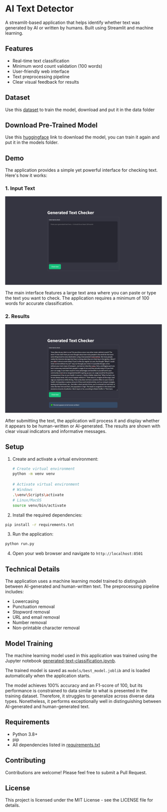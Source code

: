 # AI Text Detector

A streamlit-based application that helps identify whether text was generated by AI or written by humans. Built using Streamlit and machine learning.

## Features

- Real-time text classification
- Minimum word count validation (100 words)
- User-friendly web interface
- Text preprocessing pipeline
- Clear visual feedback for results

## Dataset
Use this [dataset](https://www.kaggle.com/datasets/shanegerami/ai-vs-human-text) to train the model, download and put it in the data folder



## Download Pre-Trained Model
Use this [huggingface](https://huggingface.co/spaces/DeepActionPotential/Textector/tree/main/models) link to download the model, you can train it again and put it in the models folder.



## Demo

The application provides a simple yet powerful interface for checking text. Here's how it works:

### 1. Input Text

![Input Interface](images/1.png)

The main interface features a large text area where you can paste or type the text you want to check. The application requires a minimum of 100 words for accurate classification.

### 2. Results

![Results](images/2.png)

After submitting the text, the application will process it and display whether it appears to be human-written or AI-generated. The results are shown with clear visual indicators and informative messages.

## Setup

1. Create and activate a virtual environment:
   ```bash
   # Create virtual environment
   python -m venv venv
   
   # Activate virtual environment
   # Windows
   .\venv\Scripts\activate
   # Linux/MacOS
   source venv/bin/activate
   ```

2. Install the required dependencies:
```bash
pip install -r requirements.txt
```

3. Run the application:
```bash
python run.py
```

4. Open your web browser and navigate to `http://localhost:8501`

## Technical Details

The application uses a machine learning model trained to distinguish between AI-generated and human-written text. The preprocessing pipeline includes:
- Lowercasing
- Punctuation removal
- Stopword removal
- URL and email removal
- Number removal
- Non-printable character removal

## Model Training

The machine learning model used in this application was trained using the Jupyter notebook [generated-text-classification.ipynb](generated-text-classification.ipynb).

The trained model is saved as `models/best_model.joblib` and is loaded automatically when the application starts.

The model achieves 100% accuracy and an F1-score of 100, but its performance is constrained to data similar to what is presented in the training dataset. Therefore, it struggles to generalize across diverse data types. Nonetheless, it performs exceptionally well in distinguishing between AI-generated and human-generated text.

## Requirements

- Python 3.8+
- pip
- All dependencies listed in [requirements.txt](requirements.txt)

## Contributing

Contributions are welcome! Please feel free to submit a Pull Request.

## License

This project is licensed under the MIT License - see the LICENSE file for details.
